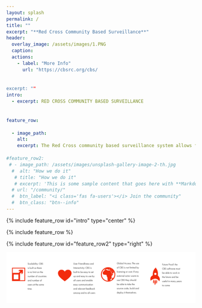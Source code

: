 ```yaml
---
layout: splash
permalink: /
title: ""
excerpt: "**Red Cross Community Based Surveillance**"
header:
  overlay_image: /assets/images/1.PNG
  caption:
  actions:
    - label: "More Info"
      url: "https://cbsrc.org/cbs/
    
 
excerpt: ""
intro: 
  - excerpt: RED CROSS COMMUNITY BASED SURVEILLANCE
  
  
feature_row:

  - image_path: 
    alt: 
    excerpt: The Red Cross community based surveillance system allows for people to report on health risks in their communities. By monitoring real-time data, we can respond to an outbreak before it spins out of control, thereby saving lives.
    
#feature_row2:
 # - image_path: /assets/images/unsplash-gallery-image-2-th.jpg
  #  alt: "How we do it"
   # title: "How we do it"
   # excerpt: 'This is some sample content that goes here with **Markdown** formatting. Right aligned with' 
  # url: "/community/"
  #  btn_label: "<i class='fas fa-users'></i> Join the community"
  #  btn_class: "btn--info"
---
```


{% include feature_row id="intro" type="center" %}

{% include feature_row %}

{% include feature_row id="feature_row2" type="right" %}

<a href="/assets/images/Frontpageimage2.png"><img src="/assets/images/Frontpageimage2.png"></a>
  
 
